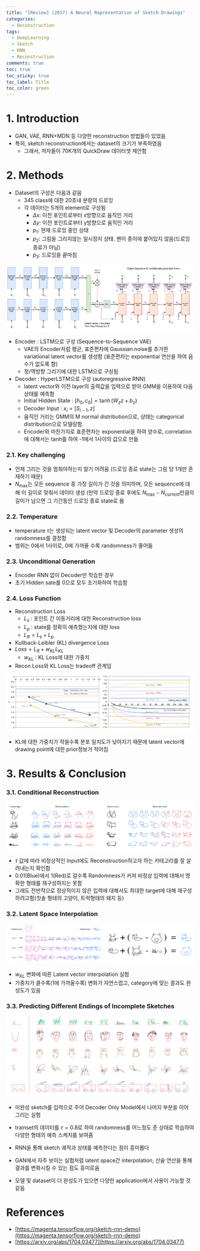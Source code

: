 ```yaml
---
title: "[Review] (2017) A Neural Representation of Sketch Drawings"
categories:
  - Reconstruction
tags:
  - DeepLearning
  - Sketch
  - RNN
  - Reconstruction
comments: true
toc: true
toc_sticky: true
toc_label: Title
toc_color: green
---
```


# 1. Introduction

- GAN, VAE, RNN+MDN 등 다양한 reconstruction 방법들이 있었음
- 특히, sketch reconstruction에서는 dataset의 크기가 부족하였음
    - 그래서, 저자들이 70K개의 QuickDraw 데이터셋 제안함
    

# 2. Methods

- Dataset의 구성은 다음과 같음
    - 345 class에 대한 20초내 분량의 드로잉
    - 각 데이터는 5개의 element로 구성됨
        - $\Delta x$: 이전 포인트로부터 x방향으로 움직인 거리
        - $\Delta y$: 이전 포인트로부터 y방향으로 움직인 거리
        - $p_1$: 현재 드로잉 중인 상태
        - $p_2$: 그림을 그리지않는 일시정지 상태. 펜이 종이에 붙어있지 않음(드로잉 종료가 아님)
        - $p_3$: 드로잉을 끝마침

![image](/assets/imgs/paper/2017-sketch-net/00.png)

- Encoder : LSTM으로 구성 (Sequence-to-Sequence VAE)
    - VAE의 Encoder처럼 평균, 표준편차에 Gaussian noise를 추가한 variational latent vector를 생성함 (표준편차는 exponential 연산을 하여 음수가 없도록 함)
    - 정/역방향 그리기에 대한 LSTM으로 구성됨
- Decoder : HyperLSTM으로 구성 (autoregressive RNN)
    - latent vector와 이전 layer의 출력값을 입력으로 받아 GMM을 이용하여 다음 상태를 예측함
    - Initial Hidden State : $[h_0,c_0]=\tanh(W_z z+b_z)$
    - Decoder Input : $x_i=[S_{i-1},z]$
    - 움직인 거리는 GMM의 M normal distribution으로, 상태는 categorical distribution으로 모델링함.
    - Encoder와 마찬가지로 표준편차는 exponential을 하여 양수로, correlation에 대해서는 tanh를 하여 -1에서 1사이의 값으로 만듦

### 2.1. Key challenging

- 언제 그리는 것을 멈춰야하는지 알기 어려움 (드로잉 종료 state는 그림 당 1개만 존재하기 때문)
- $N_{\max}$는 모든 sequence 중 가장 길이가 긴 것을 의미하며, 모든 sequence에 대해 이 길이로 맞춰서 데이터 생성 (만약 드로잉 종료 후에도 $N_{\max}-N_{current}$만큼의 길이가 남으면 그 기간동안 드로잉 종료 state로 봄

### 2.2. Temperature

- temperature $\tau$는 생성되는 latent vector 및 Decoder의 parameter 생성의 randomness를 결정함
- 범위는 0에서 1사이로, 0에 가까울 수록 randomness가 줄어듦

### 2.3. Unconditional Generation

- Encoder RNN 없이 Decoder만 학습한 경우
- 초기 Hidden sate를 0으로 모두 초기화하여 학습함

### 2.4. Loss Function

- Reconstruction Loss
    - $L_s$ : 포인트 간 이동거리에 대한 Reconstruction loss
    - $L_p$ : state를 정확히 예측했는지에 대한 loss
    - $L_R=L_s+L_p$
- Kullback-Leibler (KL) divergence Loss
- $Loss=L_R+w_{KL}L_{KL}$
    - $w_{KL}$ : KL Loss에 대한 가중치
- Recon Loss와 KL Loss는 tradeoff 관계임

![image](/assets/imgs/paper/2017-sketch-net/01.png)

- KL에 대한 가중치가 작을수록 분포 일치도가 낮아지기 때문에 latent vector에 drawing point에 대한 prior정보가 적어짐

# 3. Results & Conclusion

### 3.1. Conditional Reconstruction

![image](/assets/imgs/paper/2017-sketch-net/02.png)

- $\tau$ 값에 따라 비정상적인 Input에도 Reconstruction하고자 하는 카테고리를 잘 살려내는지 확인함
- 0.01(Blue)에서 1(Red)로 갈수록 Randomness가 커져 비정상 입력에 대해서 명확한 형태를 재구성하지는 못함
- 그래도 전반적으로 정상적이지 않은 입력에 대해서도 최대한 target에 대해 재구성하려고함(칫솔 형태의 고양이, 트럭형태의 돼지 등)

### 3.2. Latent Space Interpolation

![image](/assets/imgs/paper/2017-sketch-net/03.png)

- $w_{KL}$ 변화에 따른 Latent vector interpolation 실험
- 가중치가 클수록(1에 가까울수록) 변화가 자연스럽고, category에 맞는 결과도 완성도가 있음

### 3.3. Predicting Different Endings of Incomplete Sketches

![image](/assets/imgs/paper/2017-sketch-net/04.png)

- 미완성 sketch를 입력으로 주어 Decoder Only Model에서 나머지 부분을 이어 그리는 실험
- trainset의 데이터를 $\tau=0.8$로 하여 randomness를 어느정도 준 상태로 학습하여 다양한 형태의 예측 스케치를 보여줌

- RNN을 통해 sketch 궤적과 상태를 예측한다는 점이 흥미롭다
- GAN에서 자주 보이는 실험처럼 latent space간 interpolation, 산술 연산을 통해 결과를 변화시킬 수 있는 점도 흥미로움
- 모델 및 dataset이 더 완성도가 있으면 다양한 application에서 사용이 가능할 것 같음

# References

- [https://magenta.tensorflow.org/sketch-rnn-demo](https://magenta.tensorflow.org/sketch-rnn-demo)
- [https://arxiv.org/abs/1704.03477](https://arxiv.org/abs/1704.03477)